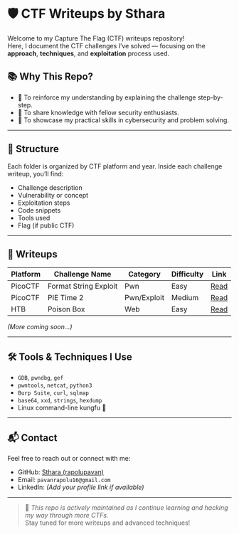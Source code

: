# 🛡️ CTF Writeups by Sthara

Welcome to my Capture The Flag (CTF) writeups repository!  
Here, I document the CTF challenges I’ve solved — focusing on the **approach**, **techniques**, and **exploitation** process used.

## 📚 Why This Repo?

- 🧠 To reinforce my understanding by explaining the challenge step-by-step.
- 🧪 To share knowledge with fellow security enthusiasts.
- 💼 To showcase my practical skills in cybersecurity and problem solving.

---

## 📂 Structure

Each folder is organized by CTF platform and year. Inside each challenge writeup, you’ll find:

- Challenge description
- Vulnerability or concept
- Exploitation steps
- Code snippets
- Tools used
- Flag (if public CTF)

---

## 🧩 Writeups

| Platform | Challenge Name        | Category     | Difficulty | Link |
|----------|-----------------------|--------------|------------|------|
| PicoCTF  | Format String Exploit | Pwn          | Easy       | [Read](./picoCTF/2025/format-string-exploit.md) |
| PicoCTF  | PIE Time 2            | Pwn/Exploit  | Medium     | [Read](./picoCTF/2025/pie-time-2.md)           |
| HTB      | Poison Box            | Web          | Easy       | [Read](./HTB/poison_box.md)                    |

*(More coming soon...)*

---

## 🛠️ Tools & Techniques I Use

- `GDB`, `pwndbg`, `gef`
- `pwntools`, `netcat`, `python3`
- `Burp Suite`, `curl`, `sqlmap`
- `base64`, `xxd`, `strings`, `hexdump`
- Linux command-line kungfu 🐧

---

## 📬 Contact

Feel free to reach out or connect with me:

- GitHub: [Sthara (rapolupavan)](https://github.com/rapolupavan)
- Email: `pavanrapolu16@gmail.com`
- LinkedIn: *(Add your profile link if available)*

---

> 🚧 *This repo is actively maintained as I continue learning and hacking my way through more CTFs.*  
> Stay tuned for more writeups and advanced techniques!

